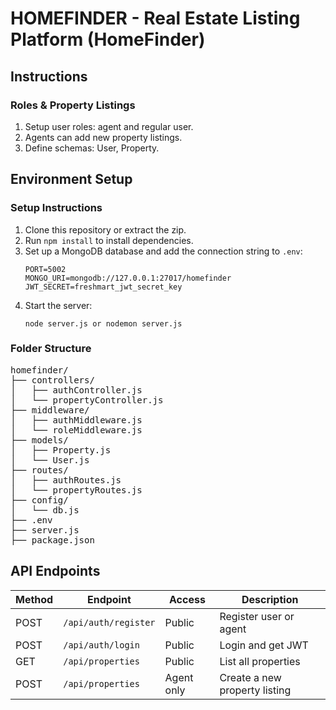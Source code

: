 # HOMEFINDER - Real Estate Listing Platform (HomeFinder) 
## Instructions
### Roles & Property Listings
1. Setup user roles: agent and regular user.
2. Agents can add new property listings.
3. Define schemas: User, Property.

## Environment Setup
### Setup Instructions
1. Clone this repository or extract the zip.
2. Run `npm install` to install dependencies.
3. Set up a MongoDB database and add the connection string to `.env`:
   ```
   PORT=5002
   MONGO_URI=mongodb://127.0.0.1:27017/homefinder
   JWT_SECRET=freshmart_jwt_secret_key
   ```
4. Start the server:
   ```
   node server.js or nodemon server.js
   ```

### Folder Structure
<pre>
homefinder/
├── controllers/
│   ├── authController.js
│   └── propertyController.js
├── middleware/
│   ├── authMiddleware.js
│   └── roleMiddleware.js
├── models/
│   ├── Property.js
│   └── User.js
├── routes/
│   ├── authRoutes.js
│   └── propertyRoutes.js
├── config/
│   └── db.js
├── .env
├── server.js
├── package.json
</pre>


## API Endpoints

| Method | Endpoint             | Access     | Description                   |
| ------ | -------------------- | ---------- | ----------------------------- |
| POST   | `/api/auth/register` | Public     | Register user or agent        |
| POST   | `/api/auth/login`    | Public     | Login and get JWT             |
| GET    | `/api/properties`    | Public     | List all properties           |
| POST   | `/api/properties`    | Agent only | Create a new property listing |


